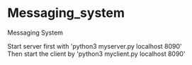 # Messaging_system
Messaging System

Start server first with 'python3 myserver.py localhost 8090'  
Then start the client by 'python3 myclient.py localhost 8090'

